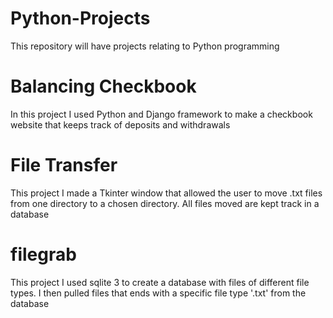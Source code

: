 # Python-Projects

<p>This repository will have projects relating to Python programming</p>


<h1>Balancing Checkbook</h1>
<p>In this project I used Python and Django framework to make a checkbook website that keeps track of deposits and withdrawals</p>

<h1>File Transfer</h1>
<p>This project I made a Tkinter window that allowed the user to move .txt files from one directory to a chosen directory. All files moved are kept track in a database</p>

<h1>filegrab</h1>
<p>This project I used sqlite 3 to create a database with files of different file types. I then pulled files that ends with a specific file type '.txt' from the database </p>
